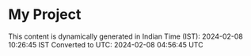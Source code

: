 # My Project

This content is dynamically generated in Indian Time (IST): 2024-02-08 10:26:45 IST
Converted to UTC: 2024-02-08 04:56:45 UTC
